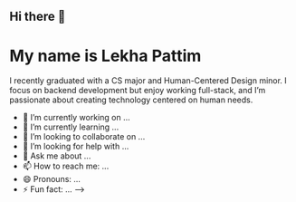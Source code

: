 ## Hi there 👋
# My name is Lekha Pattim

I recently graduated with a CS major and Human-Centered Design minor. I focus on backend development but enjoy working full-stack, and I’m passionate about creating technology centered on human needs.

- 🔭 I’m currently working on ...
- 🌱 I’m currently learning ...
- 👯 I’m looking to collaborate on ...
- 🤔 I’m looking for help with ...
- 💬 Ask me about ...
- 📫 How to reach me: ...
- 😄 Pronouns: ...
- ⚡ Fun fact: ...
-->
